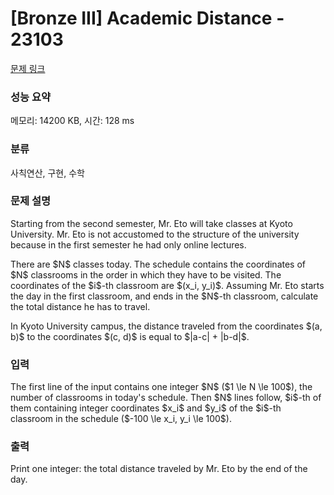 # [Bronze III] Academic Distance - 23103 

[문제 링크](https://www.acmicpc.net/problem/23103) 

### 성능 요약

메모리: 14200 KB, 시간: 128 ms

### 분류

사칙연산, 구현, 수학

### 문제 설명

<p>Starting from the second semester, Mr. Eto will take classes at Kyoto University. Mr. Eto is not accustomed to the structure of the university because in the first semester he had only online lectures.</p>

<p>There are $N$ classes today. The schedule contains the coordinates of $N$ classrooms in the order in which they have to be visited. The coordinates of the $i$-th classroom are $(x_i, y_i)$. Assuming Mr. Eto starts the day in the first classroom, and ends in the $N$-th classroom, calculate the total distance he has to travel.</p>

<p>In Kyoto University campus, the distance traveled from the coordinates $(a, b)$ to the coordinates $(c, d)$ is equal to $|a-c| + |b-d|$.</p>

### 입력 

 <p>The first line of the input contains one integer $N$ ($1 \le N \le 100$), the number of classrooms in today's schedule. Then $N$ lines follow, $i$-th of them containing integer coordinates $x_i$ and $y_i$ of the $i$-th classroom in the schedule ($-100 \le x_i, y_i \le 100$).</p>

### 출력 

 <p>Print one integer: the total distance traveled by Mr. Eto by the end of the day.</p>

